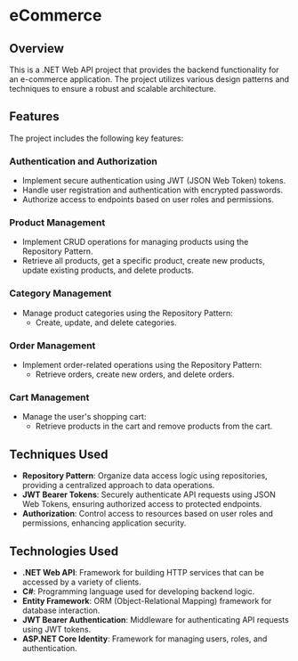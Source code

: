 # eCommerce

## Overview
This is a .NET Web API project that provides the backend functionality for an e-commerce application. The project utilizes various design patterns and techniques to ensure a robust and scalable architecture.

## Features
The project includes the following key features:

### Authentication and Authorization
- Implement secure authentication using JWT (JSON Web Token) tokens.
- Handle user registration and authentication with encrypted passwords.
- Authorize access to endpoints based on user roles and permissions.

### Product Management
- Implement CRUD operations for managing products using the Repository Pattern.
- Retrieve all products, get a specific product, create new products, update existing products, and delete products.

### Category Management
- Manage product categories using the Repository Pattern:
  - Create, update, and delete categories.
  
### Order Management
- Implement order-related operations using the Repository Pattern:
  - Retrieve orders, create new orders, and delete orders.

### Cart Management
- Manage the user's shopping cart:
  - Retrieve products in the cart and remove products from the cart.

## Techniques Used
- **Repository Pattern**: Organize data access logic using repositories, providing a centralized approach to data operations.
- **JWT Bearer Tokens**: Securely authenticate API requests using JSON Web Tokens, ensuring authorized access to protected endpoints.
- **Authorization**: Control access to resources based on user roles and permissions, enhancing application security.

## Technologies Used
- **.NET Web API**: Framework for building HTTP services that can be accessed by a variety of clients.
- **C#**: Programming language used for developing backend logic.
- **Entity Framework**: ORM (Object-Relational Mapping) framework for database interaction.
- **JWT Bearer Authentication**: Middleware for authenticating API requests using JWT tokens.
- **ASP.NET Core Identity**: Framework for managing users, roles, and authentication.

